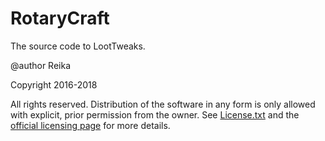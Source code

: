RotaryCraft
===========

The source code to LootTweaks.

@author Reika

Copyright 2016-2018

All rights reserved.
Distribution of the software in any form is only allowed with
explicit, prior permission from the owner.
See [License.txt](License.txt) and the [official licensing page](https://sites.google.com/site/reikasminecraft/licensing) for more details.